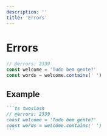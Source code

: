 ```yaml
---
description: ''
title: 'Errors'
---
```


# Errors

```ts twoslash
// @errors: 2339
const welcome = 'Tudo bem gente?'
const words = welcome.contains(' ')
```

## Example

````md
```ts twoslash
// @errors: 2339
const welcome = 'Tudo bem gente?'
const words = welcome.contains(' ')
```
````
